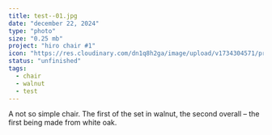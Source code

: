 ```yaml
---
title: test--01.jpg
date: "december 22, 2024"
type: "photo"
size: "0.25 mb"
project: "hiro chair #1"
icon: "https://res.cloudinary.com/dn1q8h2ga/image/upload/v1734304571/proportional.design-3.0/hiro--01/IMG_4052_t55vvj.webp"
status: "unfinished"
tags:
  - chair
  - walnut
  - test
---
```


A not so simple chair. The first of the set in walnut, the second overall – the first being made from white oak.
